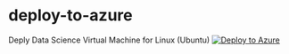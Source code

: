 # deploy-to-azure


Deply Data Science Virtual Machine for Linux (Ubuntu)
[![Deploy to Azure](https://azuredeploy.net/deploybutton.svg)](https://deploy.azure.com/?repository=https://github.com/huzferd/deploy-to-azure?ptmpl=azuredeploy.json)

<!-- Deploy Vanilla Ubuntu Virtual Machine
[![Deploy to Azure](https://azuredeploy.net/deploybutton.svg)](https://deploy.azure.com/?repository=https://github.com/huzferd/deploy-to-azure?ptmpl=azuredeploy-vanilla.json) -->
